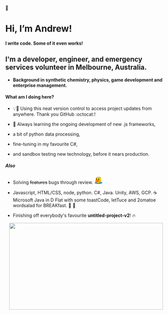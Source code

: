 👋
# Hi, I’m Andrew!

#### I write code. Some of it even works!
## I'm a developer, engineer, and emergency services volunteer in Melbourne, Australia.
- **Background in synthetic chemistry, physics, game development and enterprise management.**

#### What am I doing here?

- 💡🧠 Using this neat version control to access project updates from anywhere.
Thank you GitHub :octocat:!

- 🌱 Always learning the ongoing development of new .js frameworks,
- a bit of python data processing,
- fine-tuning in my favourite C#,
- and sandbox testing new technology, before it nears production.

##### Also
- Solving ~~features~~ bugs through review. <img src="https://github.com/AndrewKhassapov/AndrewKhassapov/blob/main/rubber-duck-transparent.png" width="25" height="25"/>

- Javascript, HTML/CSS, node, python. C#, Java. Unity, AWS, GCP.
:coffee: Microsoft Java in D Flat with some toastCode, letTuce and 2omatoe wordsalad for BREAKfast. :tomato: :fork_and_knife:

- Finishing off everybody's favourite **untitled-project-v2**! 🔥

<div align="center">
<img src="https://github.com/AndrewKhassapov/AndrewKhassapov/blob/main/readme-profile.gif" width="480" height="270"/>
</div>

<!---
AndrewKhassapov/AndrewKhassapov is a ✨ special ✨ repository because its `README.md` (this file) appears on your GitHub profile.
You can click the Preview link to take a look at your changes.
--->
